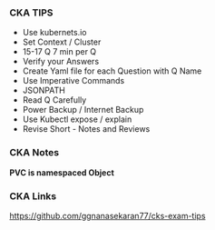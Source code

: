 ### CKA TIPS

- Use kubernets.io
- Set Context / Cluster
- 15-17 Q 7 min per Q
- Verify your Answers
- Create Yaml file for each Question with Q Name
- Use Imperative Commands
- JSONPATH
- Read Q Carefully
- Power Backup / Internet Backup
- Use Kubectl expose / explain
- Revise Short - Notes and Reviews

### CKA Notes

<b>PVC is namespaced Object</b>

### CKA Links

https://github.com/ggnanasekaran77/cks-exam-tips

